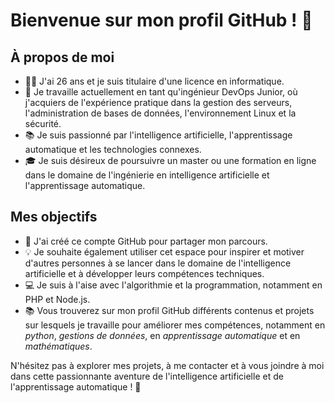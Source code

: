 # Bienvenue sur mon profil GitHub ! 👋

## À propos de moi

- 👨‍🎓 J'ai 26 ans et je suis titulaire d'une licence en informatique.
- 💼 Je travaille actuellement en tant qu'ingénieur DevOps Junior, où j'acquiers de l'expérience pratique dans la gestion des serveurs, l'administration de bases de données, l'environnement Linux et la sécurité.
- 📚 Je suis passionné par l'intelligence artificielle, l'apprentissage automatique et les technologies connexes.
- 🎓 Je suis désireux de poursuivre un master ou une formation en ligne dans le domaine de l'ingénierie en intelligence artificielle et l'apprentissage automatique.

## Mes objectifs

- 🤝 J'ai créé ce compte GitHub pour partager mon parcours.
- 💡 Je souhaite également utiliser cet espace pour inspirer et motiver d'autres personnes à se lancer dans le domaine de l'intelligence artificielle et à développer leurs compétences techniques.
- 💻 Je suis à l'aise avec l'algorithmie et la programmation, notamment en PHP et Node.js.
- 📚 Vous trouverez sur mon profil GitHub différents contenus et projets sur lesquels je travaille pour améliorer mes compétences, notamment en *python*, *gestions de données*, en *apprentissage automatique* et en *mathématiques*.

N'hésitez pas à explorer mes projets, à me contacter et à vous joindre à moi dans cette passionnante aventure de l'intelligence artificielle et de l'apprentissage automatique ! 🚀

